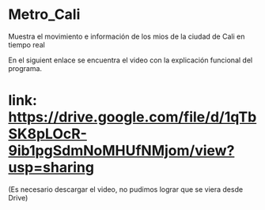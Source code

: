 # Metro_Cali
Muestra el movimiento e información de los mios de la ciudad de Cali en tiempo real

En el siguient enlace se encuentra el video con la explicación funcional del programa. 
# link: https://drive.google.com/file/d/1qTbSK8pLOcR-9ib1pgSdmNoMHUfNMjom/view?usp=sharing
(Es necesario descargar el video, no pudimos lograr que se viera desde Drive)
